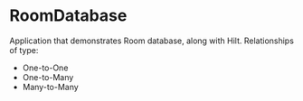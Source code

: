 # RoomDatabase

Application that demonstrates Room database, along with Hilt.
Relationships of type:
- One-to-One
- One-to-Many
- Many-to-Many

